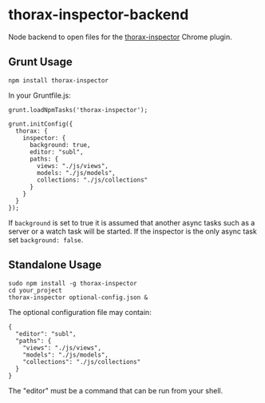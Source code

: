 thorax-inspector-backend
========================

Node backend to open files for the [thorax-inspector](http://github.com/eastridge/thorax-inspector) Chrome plugin.

Grunt Usage
-----------
    
    npm install thorax-inspector

In your Gruntfile.js:

    grunt.loadNpmTasks('thorax-inspector');

    grunt.initConfig({
      thorax: {
        inspector: {
          background: true,
          editor: "subl",
          paths: {
            views: "./js/views",
            models: "./js/models",
            collections: "./js/collections"
          }
        }
      }
    });

If `background` is set to true it is assumed that another async tasks such as a server or a watch task will be started. If the inspector is the only async task set `background: false`.

Standalone Usage
----------------

    sudo npm install -g thorax-inspector
    cd your_project
    thorax-inspector optional-config.json &

The optional configuration file may contain:
    
    {
      "editor": "subl",
      "paths": {
        "views": "./js/views",
        "models": "./js/models",
        "collections": "./js/collections"
      }
    }

The "editor" must be a command that can be run from your shell.